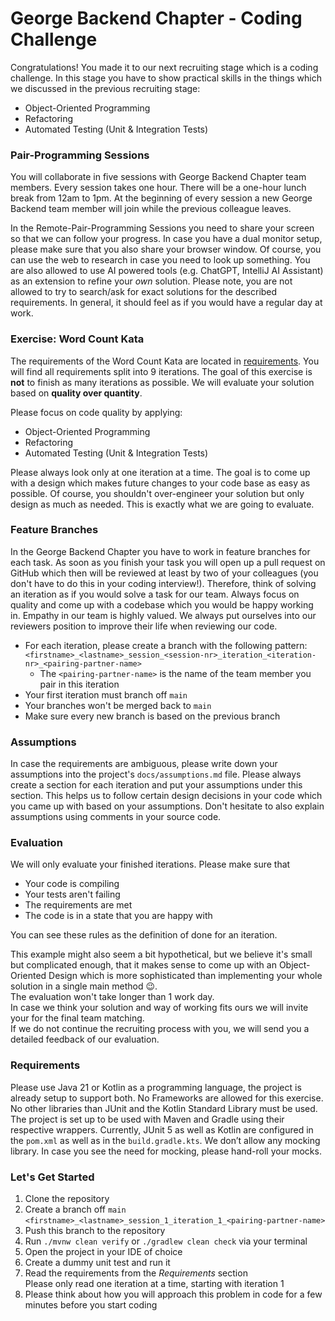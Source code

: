 # George Backend Chapter - Coding Challenge

Congratulations! You made it to our next recruiting stage which is a coding challenge.
In this stage you have to show practical skills in the things which we discussed in the previous recruiting stage:

- Object-Oriented Programming
- Refactoring
- Automated Testing (Unit & Integration Tests)

### Pair-Programming Sessions

You will collaborate in five sessions with George Backend Chapter team members.
Every session takes one hour. There will be a one-hour lunch break from 12am to 1pm.
At the beginning of every session a new George Backend team member will join while the previous colleague leaves.

In the Remote-Pair-Programming Sessions you need to share your screen so that we can follow your progress.
In case you have a dual monitor setup, please make sure that you also share your browser window.
Of course, you can use the web to research in case you need to look up something.
You are also allowed to use AI powered tools (e.g. ChatGPT, IntelliJ AI Assistant) as an extension to refine your *own* 
solution.
Please note, you are not allowed to try to search/ask for exact solutions for the described requirements.
In general, it should feel as if you would have a regular day at work.

### Exercise: Word Count Kata

The requirements of the Word Count Kata are located in [requirements](requirements).
You will find all requirements split into 9 iterations.
The goal of this exercise is __not__ to finish as many iterations as possible.
We will evaluate your solution based on __quality over quantity__.

Please focus on code quality by applying:

- Object-Oriented Programming
- Refactoring
- Automated Testing (Unit & Integration Tests)

Please always look only at one iteration at a time.
The goal is to come up with a design which makes future changes to your code base as easy as possible.
Of course, you shouldn't over-engineer your solution but only design as much as needed.
This is exactly what we are going to evaluate.

### Feature Branches

In the George Backend Chapter you have to work in feature branches for each task.
As soon as you finish your task you will open up a pull request on GitHub which then will be reviewed
at least by two of your colleagues (you don't have to do this in your coding interview!).
Therefore, think of solving an iteration as if you would solve a task for our team.
Always focus on quality and come up with a codebase which you would be happy working in.
Empathy in our team is highly valued.
We always put ourselves into our reviewers position to improve their life when reviewing our code.

- For each iteration, please create a branch with the following
  pattern: `<firstname>_<lastname>_session_<session-nr>_iteration_<iteration-nr>_<pairing-partner-name>`
    - The `<pairing-partner-name>` is the name of the team member you pair in this iteration
- Your first iteration must branch off `main`
- Your branches won't be merged back to `main`
- Make sure every new branch is based on the previous branch

### Assumptions

In case the requirements are ambiguous, please write down your assumptions into the project's `docs/assumptions.md`
file.
Please always create a section for each iteration and put your assumptions under this section.
This helps us to follow certain design decisions in your code which you came up with based on your assumptions.
Don't hesitate to also explain assumptions using comments in your source code.

### Evaluation

We will only evaluate your finished iterations.
Please make sure that

- Your code is compiling
- Your tests aren't failing
- The requirements are met
- The code is in a state that you are happy with

You can see these rules as the definition of done for an iteration.

This example might also seem a bit hypothetical, but we believe it's small but complicated enough, that it makes sense 
to come up with an Object-Oriented Design which is more sophisticated than implementing your whole solution in a single
main method 😉.  
The evaluation won't take longer than 1 work day.  
In case we think your solution and way of working fits ours we will invite your for the final team matching.  
If we do not continue the recruiting process with you, we will send you a detailed feedback of our evaluation.

### Requirements

Please use Java 21 or Kotlin as a programming language, the project is already setup to support both.
No Frameworks are allowed for this exercise.
No other libraries than JUnit and the Kotlin Standard Library must be used.
The project is set up to be used with Maven and Gradle using their respective wrappers.
Currently, JUnit 5 as well as Kotlin are configured in the `pom.xml` as well as in the `build.gradle.kts`.
We don’t allow any mocking library.
In case you see the need for mocking, please hand-roll your mocks.

### Let's Get Started

1. Clone the repository
2. Create a branch off `main`  
   `<firstname>_<lastname>_session_1_iteration_1_<pairing-partner-name>`
3. Push this branch to the repository
4. Run `./mvnw clean verify` or `./gradlew clean check` via your terminal
5. Open the project in your IDE of choice
6. Create a dummy unit test and run it
7. Read the requirements from the _Requirements_ section  
   Please only read one iteration at a time, starting with iteration 1
8. Please think about how you will approach this problem in code for a few minutes before you start coding
